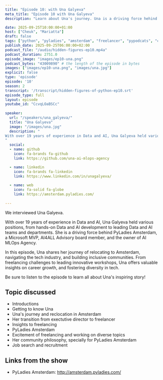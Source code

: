 ```yaml
---
title: "Episode 10: with Una Galyeva"
meta_title: "Episode 10 with Una Galyeva"
description: "Learn about Una's journey. Una is a driving force hehind PyLadies Amsterdam, a Microsoft MVP, AI4ALL Advisory board member, and the owner of AI MLOps Agency."

date: 2025-09-25T10:00:00+01:00
host: ["Cheuk", "Mariatta"]
draft: false
tags: ["python", "pyladies", "amsterdam", "freelancer", "pypodcats", "community member"]
publish_date: 2025-09-25T06:00:00+02:00
podcast_file: "/audio/hidden-figures-ep10.mp4a"
podcast_duration: 2751.0
episode_image: "images/ep10-una.png"
podcast_bytes: "43009890" # the length of the episode in bytes
images: ["images/ep10-una.png", "images/una.jpg"]
explicit: false 
type: 'episode'
episode: '10'
season: 2
transcript: '/transcript/hidden-figures-of-python-ep10.srt'
episode_type: full
layout: episode
youtube_id: "CcvqLOaBSCc"
  
speaker:
  url: "/speakers/una_galyeva/"
  title: "Una Galyeva"
  image: "/images/una.jpg"
  description: "
With over 19 years of experience in Data and AI, Una Galyeva held various positions, from hands-on Data and AI development to leading Data and AI teams and departments. As a driving force behind PyLadies Amsterdam, a Microsoft MVP, AI4ALL Advisory board member, and the owner of AI MLOps Agency, Una is passionate about challenging perspectives and inspiring others to see things differently.
"
  social:
  - name: github
    icon: fa-brands fa-github
    link: https://github.com/una-ai-mlops-agency

  - name: linkedin
    icon: fa-brands fa-linkedin
    link: https://www.linkedin.com/in/unagalyeva/
    
  - name: web
    icon: fa-solid fa-globe
    link: https://amsterdam.pyladies.com/
    
---
```


We interviewed Una Galyeva.

With over 19 years of experience in Data and AI, Una Galyeva held various positions, from hands-on Data and AI development to leading Data and AI teams and departments. She is a driving force behind PyLadies Amsterdam, a Microsoft MVP, AI4ALL Advisory board member, and the owner of AI MLOps Agency.

In this episode, Una shares her journey of relocating to Amsterdam, navigating the tech industry, and building inclusive communities. From freelancing challenges to leading innovative workshops, Una offers valuable insights on career growth, and fostering diversity in tech. 

Be sure to listen to the episode to learn all about Una's inspiring story!

## Topic discussed

- Introductions
- Getting to know Una
- Una's journey and reclocation in Amsterdam
- Her transition from exectutive director to freelancer 
- Insights to freelancing 
- PyLadies Amsterdam 
- Excitement of freelancing and working on diverse topics
- Her community philosophy, specially for PyLadies Amsterdam 
- Job search and recruitment 


## Links from the show

- PyLadies Amsterdam: http://amsterdam.pyladies.com/
